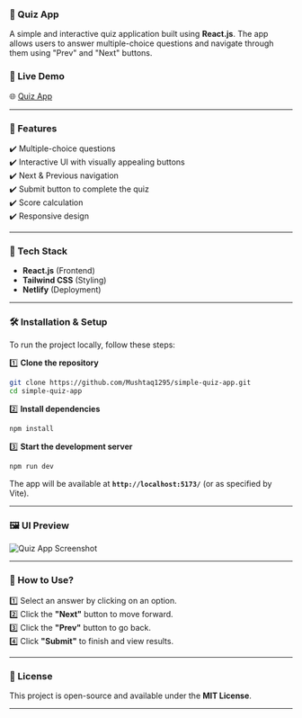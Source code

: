 ### **📌 Quiz App**  
A simple and interactive quiz application built using **React.js**. The app allows users to answer multiple-choice questions and navigate through them using "Prev" and "Next" buttons.  

### **🔗 Live Demo**  
🌐 [Quiz App](https://mushtaq-quiz-app.netlify.app)  

---

### **🚀 Features**  
✔️ Multiple-choice questions  
✔️ Interactive UI with visually appealing buttons  
✔️ Next & Previous navigation  
✔️ Submit button to complete the quiz  
✔️ Score calculation  
✔️ Responsive design  

---

### **📂 Tech Stack**  
- **React.js** (Frontend)  
- **Tailwind CSS** (Styling)  
- **Netlify** (Deployment)  

---

### **🛠 Installation & Setup**  
To run the project locally, follow these steps:  

1️⃣ **Clone the repository**  
```sh
git clone https://github.com/Mushtaq1295/simple-quiz-app.git
cd simple-quiz-app
```

2️⃣ **Install dependencies**  
```sh
npm install
```

3️⃣ **Start the development server**  
```sh
npm run dev
```

The app will be available at **`http://localhost:5173/`** (or as specified by Vite).  

---

### **🖼 UI Preview**  
![Quiz App Screenshot](mushtaq-quiz-app-preview.png)  

---

### **📌 How to Use?**  
1️⃣ Select an answer by clicking on an option.  
2️⃣ Click the **"Next"** button to move forward.  
3️⃣ Click the **"Prev"** button to go back.  
4️⃣ Click **"Submit"** to finish and view results.  

---

### **📜 License**  
This project is open-source and available under the **MIT License**.  

---
